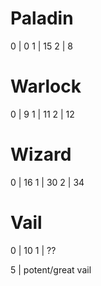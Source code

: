 # Paladin
0 | 0
1 | 15
2 | 8

# Warlock
0 | 9
1 | 11
2 | 12

# Wizard
0 | 16
1 | 30
2 | 34


# Vail
0 | 10
1 | ??

5 | potent/great vail
